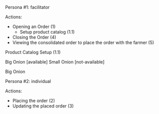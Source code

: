 Persona #1: facilitator 

Actions:
  * Opening an Order (1)
    * Setup product catalog (1.1)
  * Closing the Order (4)
  * Viewing the consolidated order to place the order with the farmer (5)

Product Catalog Setup (1.1) 

Big Onion [available] 
Small Onion [not-available]

Big Onion



Persona #2: individual

Actions:
  * Placing the order (2)
  * Updating the placed order (3)